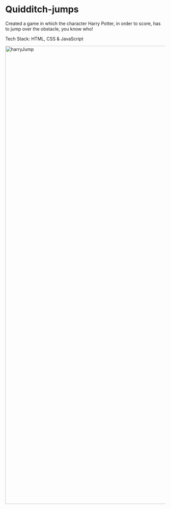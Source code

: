 # Quidditch-jumps
Created a game in which the character Harry Potter, in order to score, has to jump over the obstacle, you know who!


Tech Stack: HTML, CSS & JavaScript

<img width="1440" alt="harryJump" src="https://user-images.githubusercontent.com/68410398/168824702-3f4a7aeb-fe4f-4e76-854b-177c199cde6a.png">
